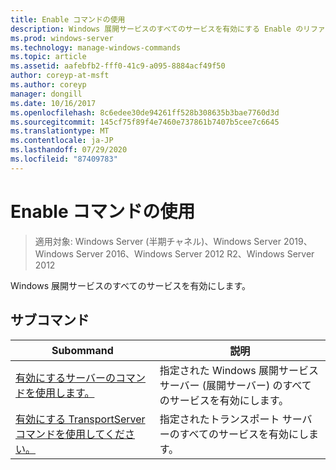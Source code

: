 ```yaml
---
title: Enable コマンドの使用
description: Windows 展開サービスのすべてのサービスを有効にする Enable のリファレンス記事です。
ms.prod: windows-server
ms.technology: manage-windows-commands
ms.topic: article
ms.assetid: aafebfb2-fff0-41c9-a095-8884acf49f50
author: coreyp-at-msft
ms.author: coreyp
manager: dongill
ms.date: 10/16/2017
ms.openlocfilehash: 8c6edee30de94261ff528b308635b3bae7760d3d
ms.sourcegitcommit: 145cf75f89f4e7460e737861b7407b5cee7c6645
ms.translationtype: MT
ms.contentlocale: ja-JP
ms.lasthandoff: 07/29/2020
ms.locfileid: "87409783"
---
```

# <a name="using-the-enable-command"></a>Enable コマンドの使用

> 適用対象: Windows Server (半期チャネル)、Windows Server 2019、Windows Server 2016、Windows Server 2012 R2、Windows Server 2012

Windows 展開サービスのすべてのサービスを有効にします。

## <a name="subcommands"></a>サブコマンド
|Subommand|説明|
|-------|--------|
|[有効にするサーバーのコマンドを使用します。](using-the-enable-server-command.md)|指定された Windows 展開サービス サーバー (展開サーバー) のすべてのサービスを有効にします。|
|[有効にする TransportServer コマンドを使用してください。](using-the-enable-transportserver-command.md)|指定されたトランスポート サーバーのすべてのサービスを有効にします。|
